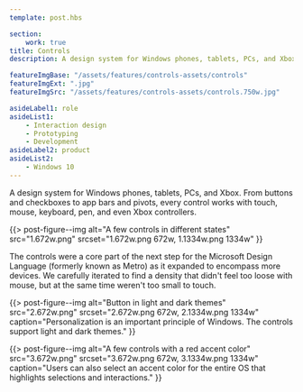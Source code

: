 ```yaml
---
template: post.hbs

section:
    work: true
title: Controls
description: A design system for Windows phones, tablets, PCs, and Xbox.

featureImgBase: "/assets/features/controls-assets/controls"
featureImgExt: ".jpg"
featureImgSrc: "/assets/features/controls-assets/controls.750w.jpg"

asideLabel1: role
asideList1:
    - Interaction design
    - Prototyping
    - Development
asideLabel2: product
asideList2:
    - Windows 10
---
```


A design system for Windows phones, tablets, PCs, and Xbox. From buttons and checkboxes to app bars and pivots, every control works with touch, mouse, keyboard, pen, and even Xbox controllers.

{{> post-figure--img
    alt="A few controls in different states"
    src="1.672w.png"
    srcset="1.672w.png 672w, 1.1334w.png 1334w"
}}

The controls were a core part of the next step for the Microsoft Design Language (formerly known as Metro) as it expanded to encompass more devices. We carefully iterated to find a density that didn't feel too loose with mouse, but at the same time weren't too small to touch.

{{> post-figure--img
    alt="Button in light and dark themes"
    src="2.672w.png"
    srcset="2.672w.png 672w, 2.1334w.png 1334w"
    caption="Personalization is an important principle of Windows. The controls support light and dark themes."
}}

{{> post-figure--img
    alt="A few controls with a red accent color"
    src="3.672w.png"
    srcset="3.672w.png 672w, 3.1334w.png 1334w"
    caption="Users can also select an accent color for the entire OS that highlights selections and interactions."
}}
